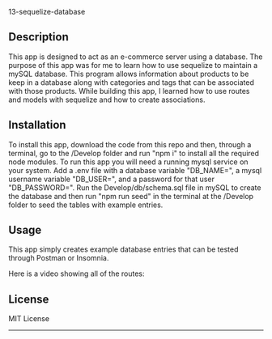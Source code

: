 13-sequelize-database

## Description

This app is designed to act as an e-commerce server using a database. The purpose of this app was for me to learn how to use sequelize to maintain a mySQL database. 
This program allows information about products to be keep in a database along with categories and tags that can be associated with those products. While building this app,
I learned how to use routes and models with sequelize and how to create associations.

## Installation

To install this app, download the code from this repo and then, through a terminal, go to the /Develop folder and run "npm i" to install all the required node modules.
To run this app you will need a running mysql service on your system. Add a .env file with a database variable "DB_NAME=", a mysql username variable "DB_USER=", and a password
for that user "DB_PASSWORD=". Run the Develop/db/schema.sql file in mySQL to create the database and then run "npm run seed" in the terminal at the /Develop folder to seed the tables with example entries.

## Usage

This app simply creates example database entries that can be tested through Postman or Insomnia.

Here is a video showing all of the routes: 


## License

MIT License

---
